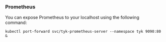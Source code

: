 ### Prometheus

You can expose Prometheus to your localhost using the following command:
```
kubectl port-forward svc/tyk-prometheus-server --namespace tyk 9090:80 &
```
